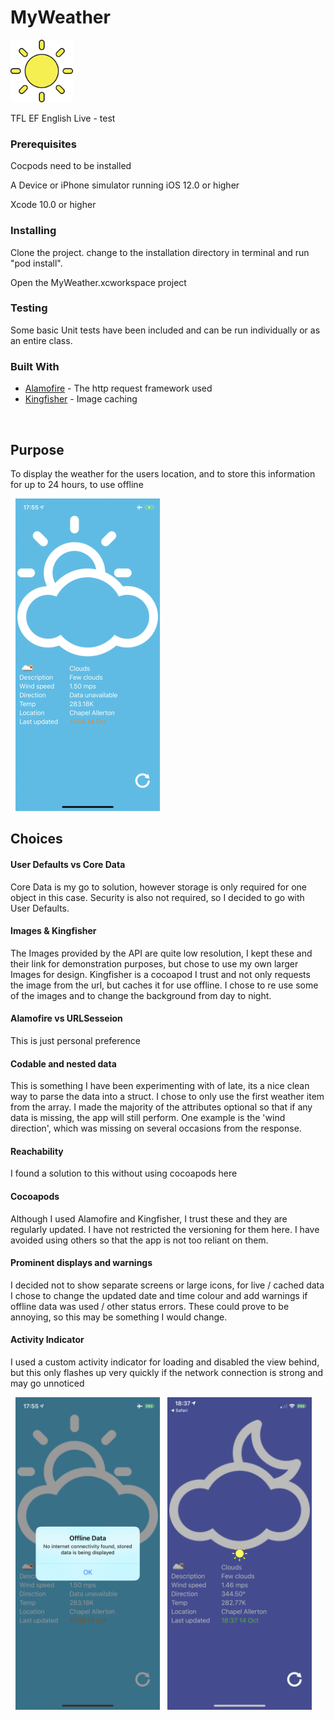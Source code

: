 # MyWeather

<img src=/images/sunIcon.png width="100" height="100">

TFL EF English Live - test


### Prerequisites

Cocpods need to be installed

A Device or iPhone simulator running iOS 12.0 or higher

Xcode 10.0 or higher


### Installing

Clone the project. change to the installation directory in terminal and run "pod install".

Open the MyWeather.xcworkspace project

### Testing

Some basic Unit tests have been included and can be run individually or as an entire class. 


### Built With

* [Alamofire](https://github.com/Alamofire/Alamofire) - The http request framework used
* [Kingfisher](https://github.com/onevcat/Kingfisher) - Image caching

&nbsp;
&nbsp;


## Purpose

To display the weather for the users location, and to store this information for up to 24 hours, to use offline

&nbsp;
<img src=/images/IMG_8186.png width="231" height="500">
&nbsp;
&nbsp;


## Choices

#### User Defaults vs Core Data
Core Data is my go to solution, however storage is only required for one object in this case. Security is also not required, so I decided to go with User Defaults.
#### Images & Kingfisher
The Images provided by the API are quite low resolution, I kept these and their link for demonstration purposes, but chose to use my own larger Images for design.
Kingfisher is a cocoapod I trust and not only requests the image from the url, but caches it for use offline.
I chose to re use some of the images and to change the background from day to night.
#### Alamofire vs URLSesseion
This is just personal preference
#### Codable and nested data
This is something I have been experimenting with of late, its a nice clean way to parse the data into a struct. I chose to only use the first weather item from the array.
I made the majority of the attributes optional so that if any data is missing, the app will still perform. One example is the 'wind direction', which was missing on several occasions from the response.
#### Reachability
I found a solution to this without using cocoapods here
#### Cocoapods
Although I used Alamofire and Kingfisher, I trust these and they are regularly updated. I have not restricted the versioning for them here. I have avoided using others so that the app is not too reliant on them.
#### Prominent displays and warnings
I decided not to show separate screens or large icons, for live / cached data I chose to change the updated date and time colour and add warnings if offline data was used / other status errors. These could prove to be annoying, so this may be something I would change.
#### Activity Indicator
I used a custom activity indicator for loading and disabled the view behind, but this only flashes up very quickly if the network connection is strong and may go unnoticed

&nbsp;
<img src=/images/IMG_8185.png width="231" height="500">
&nbsp;
<img src=/images/IMG_8192.png width="231" height="500">

